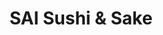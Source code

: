 ---
layout: place
title: "SAI Sushi & Sake"
permalink: /washington/seattle/sai-sushi-sake.html
stateAbbr: WA
stateName: Washington
cityName: Seattle
seo:
  name: "SAI Sushi & Sake"
  type: Restaurant
  links: http://www.saisushiandsake.com/
description: "SAI Sushi & Sake serves delicious sushi in Seattle, Washington. Try fresh Japanese dishes for a great dining experience. "
place_id: ChIJO1azchsVkFQRQUnY7ZQjhZs
photos:
  - name: >-
      places/ChIJO1azchsVkFQRQUnY7ZQjhZs/photos/AeeoHcK3Rd2tqmGahAhVnb8Mu6Wtc3IVt4EKxIuaepmZeA8_M7yiZ3o0ztKMXETlLrpzRCpeXkS6ilW_ueAYREmU3Gxcl-3tMyWFDxzZ1HjZYhRN-uQq1MXjchzTR6yai-bz9BVO_XzCmSFtb56tbSde5Qp7OnHDcTWkWcy5Kt1c_A5tFr1hu0ojXW6VFuMfZmZROrsMYKUqk0m9o27jqIhroGmnC7rIMlHKGHe3EzBmbH7SZxnIH6AnQd_m_isOojXy7YnQ0Nv2F4rutzPbgLaIVgjt4TNSSGIvT5saQshJf7yLdunxuYYX0Z-h03918dHz1wgfsWZGn4yvCibgIJzzWWfmlPPo4lgg6YMvH9RXW1QmnUtzUxl2cPbgYuuml4Ubu9v-iRhIBOuaIYg0XRx5-fS9f-Bn_Kbvs1NJrHDoiidUy8mV
    widthPx: 4032
    heightPx: 3024
    authorAttributions:
      - displayName: Thomas Wysocki
        uri: https://maps.google.com/maps/contrib/101810175299108084434
        photoUri: >-
          https://lh3.googleusercontent.com/a-/ALV-UjV56bEJI-aSAuDKTuwoqCPa6Kab7-j2Ui-ohFFqU5aurCAn-C0k=s100-p-k-no-mo
    flagContentUri: >-
      https://www.google.com/local/imagery/report/?cb_client=maps_api_places.places_api&image_key=!1e10!2sCIHM0ogKEICAgIDCz4Pj0wE&hl=en-US
    googleMapsUri: >-
      https://www.google.com/maps/place//data=!3m4!1e2!3m2!1sCIHM0ogKEICAgIDCz4Pj0wE!2e10!4m2!3m1!1s0x5490151b72b3563b:0x9b852394edd84941
  - name: >-
      places/ChIJO1azchsVkFQRQUnY7ZQjhZs/photos/AeeoHcLGd0nvcU2YAOG-T94lT2v_9Sdq8Pn4gK4q1JKDQb11Ut8XuBH2IpdjLBniWlPplVTpCKpaJkP9sIe2wpLgxjoZtK-DKtKU8upB86rY6Pt3BKxrwpJQQUt1lRaZES_KyMqdBBwZV9tONtC5cltYEpKJNzyu7d-YsBW1DyIytssnafw2wvCrbV8m71-QjEWEUevRCtekb0yChzej_RKVzvCnJvapHCli0Bqbpg2bm49TZB2iFaENcQCXzmx25W055-296EyP0oU2ZFfF5wy6eLYkZErX80ebnGBreaTApZRvig
    widthPx: 3000
    heightPx: 4000
    authorAttributions:
      - displayName: SAI Sushi & Sake
        uri: https://maps.google.com/maps/contrib/118274769165577988656
        photoUri: >-
          https://lh3.googleusercontent.com/a-/ALV-UjUGvR5_gTRMkejkyNz3yedRWHLkUNBYXsQISVc3MOfkDVEodso=s100-p-k-no-mo
    flagContentUri: >-
      https://www.google.com/local/imagery/report/?cb_client=maps_api_places.places_api&image_key=!1e10!2sAF1QipMHThM7YqSTut56LRLRYho0qEG1mRI9dZZD-UeJ&hl=en-US
    googleMapsUri: >-
      https://www.google.com/maps/place//data=!3m4!1e2!3m2!1sAF1QipMHThM7YqSTut56LRLRYho0qEG1mRI9dZZD-UeJ!2e10!4m2!3m1!1s0x5490151b72b3563b:0x9b852394edd84941
  - name: >-
      places/ChIJO1azchsVkFQRQUnY7ZQjhZs/photos/AeeoHcJDzA9D_suy5u7GL9WYGkWjFgMESmyJAdqP-3nLetNScrGXUYDqEHRFuk3W7MHqQ8PlmNA2KnKR2dCfGEZjwSs5OymE2Zwf4EDykLMSwN9G7b_ice_HDmZIzGTdb8mblIr-4d6KgIq5grrBGezNHcxIo1T5XRsjoC2GspLug96coPpgkcj0p-nkY9tXlxGQYBSS6R4US1oEgCL1CayHKgA-PuO455B7y5Fem6i3u__3NEe7vWEDU5KE78QJ0TpQ52haIH10ez8Cn0DSx2X4NVwtFJox6bxdFZlMkPH-9e2osA
    widthPx: 1440
    heightPx: 1440
    authorAttributions:
      - displayName: SAI Sushi & Sake
        uri: https://maps.google.com/maps/contrib/118274769165577988656
        photoUri: >-
          https://lh3.googleusercontent.com/a-/ALV-UjUGvR5_gTRMkejkyNz3yedRWHLkUNBYXsQISVc3MOfkDVEodso=s100-p-k-no-mo
    flagContentUri: >-
      https://www.google.com/local/imagery/report/?cb_client=maps_api_places.places_api&image_key=!1e10!2sAF1QipOT11U2BzE0Z7gYO33r-ggCEiwd6png8_7PKAVL&hl=en-US
    googleMapsUri: >-
      https://www.google.com/maps/place//data=!3m4!1e2!3m2!1sAF1QipOT11U2BzE0Z7gYO33r-ggCEiwd6png8_7PKAVL!2e10!4m2!3m1!1s0x5490151b72b3563b:0x9b852394edd84941
  - name: >-
      places/ChIJO1azchsVkFQRQUnY7ZQjhZs/photos/AeeoHcL3MSp15akOzLxCM0AO7ZkOX7FmYTZQSh22lt18MfSiIVe8v_M-klxFRqOotk0I0rzBO5SaRX1G5S5fCT5DTtAk8MbX3t-Id7xEkw7wjAEiXBwgOD08FVuDpE-Wz_F8rC5P5g7cm_72FZC9JEC0MnQVZJGBJlhglqg4D8rBjNfMBZylMF-PtXfPPNZbOrjXj6b_ljiE9ng_WlmlwfmsbUTLuR1nAX0kT9Qju96qidD7bE7TmizONSlh7LgoxoveSMj_Oo3T4YKlBsncHX4Pw1Cma-27CYXPDLCcnSSSh8nofZ2OKQrIE0EohuvaBMdgOBygzbTsB2QHrr5wXFzWI3ftbMKEO1dwwLxlYw3un_5R2pJkEcNb3-B6T4a4WmbCpAnRiV2VxRp9ZgvEkas3RbyIczvotZVIVO-0NoZxZnAkAg
    widthPx: 4032
    heightPx: 3024
    authorAttributions:
      - displayName: Estella Liu
        uri: https://maps.google.com/maps/contrib/100775291296505205955
        photoUri: >-
          https://lh3.googleusercontent.com/a/ACg8ocL106l2MEvlj7IXpJtIh0zRjiLECEqvPJbBygS43NSBA06KgQ=s100-p-k-no-mo
    flagContentUri: >-
      https://www.google.com/local/imagery/report/?cb_client=maps_api_places.places_api&image_key=!1e10!2sCIHM0ogKEICAgICXoKCubQ&hl=en-US
    googleMapsUri: >-
      https://www.google.com/maps/place//data=!3m4!1e2!3m2!1sCIHM0ogKEICAgICXoKCubQ!2e10!4m2!3m1!1s0x5490151b72b3563b:0x9b852394edd84941
  - name: >-
      places/ChIJO1azchsVkFQRQUnY7ZQjhZs/photos/AeeoHcIG4XF840k2EYtg4FSTPYmXGFrtvVfACyx5jg-4mnzIB5nG7o8CXFV9_wXdKgTv8BKSN7R0-eRe5SUVa2FHZN0AAzGAXMW7GqlSZaRHW6F25bm3NnQ-bgfsTYs57Xvhm_JQyr5VftlWsdPWA7l11VrR5o3MK0dW3f7XrZdv4O7x7pFgtLYvN6Tvi43f1zorao5XfQArJmuWCilosrddvoAcHYBfSXahkz8LHsmpZA4dpeOABs1im6FXUCXlob82srV3kQ41iUPRTEOUOLQ1S2-WQXIRGNvvNEN-10Ff8Z_6Udfo-utjwdh4FdP25JDum9w9zNJmck5y-nxGsEz43xiD_mZfnuAgFgz-fXsIfV2gC7FM1YEGsfzK6mPOXHuiNBIYx75gFRIxIQw3IohpUbu4JPQnsz7g0a-0_GYaTfsNS6dM
    widthPx: 4080
    heightPx: 3072
    authorAttributions:
      - displayName: Leon Li
        uri: https://maps.google.com/maps/contrib/107862438596830656515
        photoUri: >-
          https://lh3.googleusercontent.com/a-/ALV-UjW-0QnhatgQzv12gPOkk-EDu9uXhb90EE7r-6R4BywzYxQg8sRG=s100-p-k-no-mo
    flagContentUri: >-
      https://www.google.com/local/imagery/report/?cb_client=maps_api_places.places_api&image_key=!1e10!2sCIHM0ogKEICAgICngreqnQE&hl=en-US
    googleMapsUri: >-
      https://www.google.com/maps/place//data=!3m4!1e2!3m2!1sCIHM0ogKEICAgICngreqnQE!2e10!4m2!3m1!1s0x5490151b72b3563b:0x9b852394edd84941
  - name: >-
      places/ChIJO1azchsVkFQRQUnY7ZQjhZs/photos/AeeoHcIN0xvO3y8OEBar2z_MRsUBRkgg_y-LLyfwaiU6QPhi7ouWoCyrcybQiM2aqG8-4fDJywctC-tEKJutmTQrnPdQivWLLpVpGZvYbl0f-E3YHUkwAEd3r71nOAC1U8VUXgsSu_VAIQelUh5uSRJrTNrxGVcTgzbPCamF1X9eTH4GXoMYErLVz_zyZ0hL4cW5uw3pMx1BHcRe5c6XuXYhD830Yja_R-DtG3PUb0oVwMmByaW1tAGB_a531M8ZmUUJtSOtqkSwfYiLiAei1OWc_OKPwiBTe937zdEKK8coEh3ZboYy7OVpLDulxCGwrMp9aJuu17CI5NWtpAVhN_5Vi_MVPHlY6ocmAAUxE1EdUib1Iyx2TVvMf9qSWGMT6p05eFK887tpe5GWxCa95j_V08jYfZCffXwdxhAdfiozO4SQV88-
    widthPx: 4032
    heightPx: 3024
    authorAttributions:
      - displayName: Warren Chin
        uri: https://maps.google.com/maps/contrib/113729120537983670015
        photoUri: >-
          https://lh3.googleusercontent.com/a-/ALV-UjXvY7_5g6B9OOyMKB5zu7Q6J-po-ooKgHDcRJnZOULNeW4NH-EbUQ=s100-p-k-no-mo
    flagContentUri: >-
      https://www.google.com/local/imagery/report/?cb_client=maps_api_places.places_api&image_key=!1e10!2sCIHM0ogKEICAgIDGufChtwE&hl=en-US
    googleMapsUri: >-
      https://www.google.com/maps/place//data=!3m4!1e2!3m2!1sCIHM0ogKEICAgIDGufChtwE!2e10!4m2!3m1!1s0x5490151b72b3563b:0x9b852394edd84941
  - name: >-
      places/ChIJO1azchsVkFQRQUnY7ZQjhZs/photos/AeeoHcJE-mtfuz7aLkG_-1jHHllQs7euQhnR7tg7B18U8qMoZC3m-SBvWqbJXAgWByIGIYCUpBr8rQyhd9mQwI5XfSxgddF9l2O0ub-1QEaB66xsuToBKfv5rikvP0iKgK_aQFYeD2tiR-fXXda120y2msY57hJ01QgqcKGhV5LWYszOB-dU3Z9e2MjbXhyY58YmnrnXYW6pnuFssDYjCqJY9bx_dc12no3OUeU53jfodAqfP8zvVgUU_PVuy8lT9uNAuw_LaqqZIVR3BDz5ExDa8YhRvxRqTlDLJmIXPetTn69uT6ICPONFCvgS0cKbNjkNB9lv3QPghWfkwWBr-EDOiYKyFCcJWEpiJv-d59ss7YKiMmjxb_maPeWPdo2doXXksx-o8G9YKglrqdtCZEFcvNK1osOnH0Ezx5TikVYXQEK1kA
    widthPx: 3600
    heightPx: 4800
    authorAttributions:
      - displayName: Veronica Ng
        uri: https://maps.google.com/maps/contrib/101192103000058027317
        photoUri: >-
          https://lh3.googleusercontent.com/a-/ALV-UjW2XC6ib6qtoTiMBLJrXIHEroU0Rllto8rtWT4u0aLlBgA9N3_R=s100-p-k-no-mo
    flagContentUri: >-
      https://www.google.com/local/imagery/report/?cb_client=maps_api_places.places_api&image_key=!1e10!2sCIHM0ogKEICAgIC757ftZA&hl=en-US
    googleMapsUri: >-
      https://www.google.com/maps/place//data=!3m4!1e2!3m2!1sCIHM0ogKEICAgIC757ftZA!2e10!4m2!3m1!1s0x5490151b72b3563b:0x9b852394edd84941
  - name: >-
      places/ChIJO1azchsVkFQRQUnY7ZQjhZs/photos/AeeoHcIWjFnh-FgVxYWsg_Vzkce_ypa4oF89ibd1_MW1zZ4zvHCnQBSOYpRnD71mA0oXvDjaU3bNpMkeyK0J-269lbp5XvIBEiqyxAQenLyKhMkWHPtmghyvjCiz6iXcvzo8HprnkLE0qtDrZN2wpBBRfmdUBAV8CurHLUEW326vaDU0k4PoyaiwLcOv_01LjFNwXMXbwET7fLoCNGKrjGtlKm7lSycCAgi6TjaDK5TymoguY-VbZ1HwA-QcluzDshbsLFRAnT6RSI-SIRoJZANsRReSZ2__PSqIAtRqJhnJJviLY7NSvi8LoacT0F0H9PStshaH7xxN9OzI6bHWvKEzbU1CncSzJMRBkWWvqa-_8oncMrtVcDfo4jHZWTav43LRairlgk_bKYm3y-7KiLYivY6wcGIZd7zJ6UaP36zPkyItTW8
    widthPx: 3600
    heightPx: 4800
    authorAttributions:
      - displayName: Veronica Ng
        uri: https://maps.google.com/maps/contrib/101192103000058027317
        photoUri: >-
          https://lh3.googleusercontent.com/a-/ALV-UjW2XC6ib6qtoTiMBLJrXIHEroU0Rllto8rtWT4u0aLlBgA9N3_R=s100-p-k-no-mo
    flagContentUri: >-
      https://www.google.com/local/imagery/report/?cb_client=maps_api_places.places_api&image_key=!1e10!2sCIHM0ogKEICAgIC757fthAE&hl=en-US
    googleMapsUri: >-
      https://www.google.com/maps/place//data=!3m4!1e2!3m2!1sCIHM0ogKEICAgIC757fthAE!2e10!4m2!3m1!1s0x5490151b72b3563b:0x9b852394edd84941
  - name: >-
      places/ChIJO1azchsVkFQRQUnY7ZQjhZs/photos/AeeoHcJTkMcfe482pptAPmWT2SvteTIZE6lFVwHt2GIuoS2-b4nVb2brnsara5hDYCA5U1IaTxWVNIOFLsb11rrqvqUjGpfP9xKYWFsJzI79NB9Vbkz7Jg5L-ftL5vR4dabykoGn4D6KEAz2cZ1jxRHx65K-pCLeYLYbxpvzBUzSlKcEp89vIRTrMry_cMQRBFA0jypNZMR5_kYJTmL4J4RfjUdrzxcZbiVBRgUV8Kks0gVFZDgJCWb4B2zb0xFUNbiH0e0n8_jq5HxdxvMuhyzIQa0DCECLwSzvVOXiqEdOEk2bVXOp7hGDveRMHTcYdIPSKbNm7stZ9eXbSbqi70YdWKHuCATv2bav-XqyP63-74xUrbevzrcSl5jNfjdENv5A1Ocyk3PXTQztC9y19nxTd3XxrFfck5qqMMw1rDv68jpehw
    widthPx: 4032
    heightPx: 3024
    authorAttributions:
      - displayName: Hanbo Wang
        uri: https://maps.google.com/maps/contrib/105736251366017995735
        photoUri: >-
          https://lh3.googleusercontent.com/a-/ALV-UjUYIgvU42WS6vz5LT_GtSqhMJai7y6OJpMMIItlFvSqfa3EEYeW=s100-p-k-no-mo
    flagContentUri: >-
      https://www.google.com/local/imagery/report/?cb_client=maps_api_places.places_api&image_key=!1e10!2sCIHM0ogKEICAgICpxbXDbA&hl=en-US
    googleMapsUri: >-
      https://www.google.com/maps/place//data=!3m4!1e2!3m2!1sCIHM0ogKEICAgICpxbXDbA!2e10!4m2!3m1!1s0x5490151b72b3563b:0x9b852394edd84941
  - name: >-
      places/ChIJO1azchsVkFQRQUnY7ZQjhZs/photos/AeeoHcIb_vqYlHPFxFso8oRHwQhsiZpiRVBNxNGhQzb9yW_EoXmsoRKmLp_kticYdWcF_sybD7tlbutqe6NNyxtvOucaXoluGAWf5-xvU-IFFWwhzuW-Rl3iiE_SiS7G8yJElvImEYYbWZFyhw9rYYhdqe7hrd26UmlN8v7YDvRCak9XEZl78ggDDh-xQGNsS0tK_X8AqBF4pSvHwRJkjVFy2LqwNPCkHbiO51yuDtHZ360kg2k4SLahe2UBUPP8QkTCZeYschIGh7j1PdeuKelfwlr3dEEAvn1pKBLGAw2-AZP5GOW3u9OLKfpgyd_rBaSBQJNi_kgowZMXTsKiBDKpoy9ak2bfNj5X7Mkdqu2aCruon8Pv16n5YNKJWYHJaubGZW53lhZ3pMxjzgM201ygdc3Nez-L4jP2WNDQ40SQxghVOHU
    widthPx: 4032
    heightPx: 3024
    authorAttributions:
      - displayName: Hanbo Wang
        uri: https://maps.google.com/maps/contrib/105736251366017995735
        photoUri: >-
          https://lh3.googleusercontent.com/a-/ALV-UjUYIgvU42WS6vz5LT_GtSqhMJai7y6OJpMMIItlFvSqfa3EEYeW=s100-p-k-no-mo
    flagContentUri: >-
      https://www.google.com/local/imagery/report/?cb_client=maps_api_places.places_api&image_key=!1e10!2sCIHM0ogKEICAgICpxbXq2gE&hl=en-US
    googleMapsUri: >-
      https://www.google.com/maps/place//data=!3m4!1e2!3m2!1sCIHM0ogKEICAgICpxbXq2gE!2e10!4m2!3m1!1s0x5490151b72b3563b:0x9b852394edd84941
address: 25 W Mercer St, Seattle, WA 98119, USA
street: 25 W Mercer St
city: Seattle
state: WA
zip: '98119'
country: USA
neighborhood: Uptown
latitude: '47.624430'
longitude: '-122.357697'
accessibility_options:
  wheelchairAccessibleEntrance: true
  wheelchairAccessibleRestroom: true
  wheelchairAccessibleSeating: true
business_status: OPERATIONAL
name: SAI Sushi & Sake
google_maps_links:
  directionsUri: >-
    https://www.google.com/maps/dir//''/data=!4m7!4m6!1m1!4e2!1m2!1m1!1s0x5490151b72b3563b:0x9b852394edd84941!3e0
  placeUri: https://maps.google.com/?cid=11206402370333854017
  writeAReviewUri: >-
    https://www.google.com/maps/place//data=!4m3!3m2!1s0x5490151b72b3563b:0x9b852394edd84941!12e1
  reviewsUri: >-
    https://www.google.com/maps/place//data=!4m4!3m3!1s0x5490151b72b3563b:0x9b852394edd84941!9m1!1b1
  photosUri: >-
    https://www.google.com/maps/place//data=!4m3!3m2!1s0x5490151b72b3563b:0x9b852394edd84941!10e5
primary_type: Japanese Restaurant
opening_hours:
  regular: null
  current: null
secondary_opening_hours:
  regular:
    weekdayDescriptions: null
    type: null
  current:
    weekdayDescriptions: null
    type: null
phone: null
price_level: null
price_range: $100 &ndash; & up
rating: '4.9'
rating_count: 100
website: http://www.saisushiandsake.com/
reviews: null
parking_options: null
payment_options: null
allow_dogs: null
curbside_pickup: null
delivery: null
dine_in: null
good_for_children: null
good_for_groups: null
good_for_sports: null
live_music: null
menu_for_children: null
outdoor_seating: null
reservable: null
restroom: null
serves_beer: null
serves_breakfast: null
serves_brunch: null
serves_cocktails: null
serves_coffee: null
serves_dinner: null
serves_dessert: null
serves_lunch: null
serves_vegetarian_food: null
serves_wine: null
takeout: null
summary: null

---